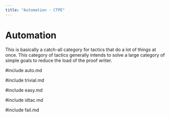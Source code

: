 ```yaml
---
title: "Automation - CTPE"
---
```


# Automation

This is basically a catch-all category for tactics that do a lot of things at once.
This category of tactics generally intends to solve a large category of simple goals to reduce the load of the proof writer.

#include auto.md

#include trivial.md

#include easy.md

#include idtac.md

#include fail.md
